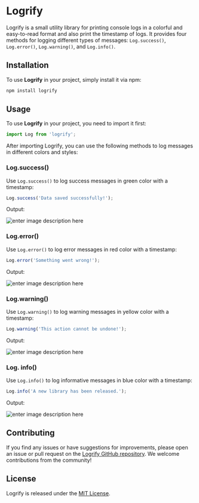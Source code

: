 # Logrify

Logrify is a small utility library for printing console logs in a colorful and easy-to-read format and also print the timestamp of logs. It provides four methods for logging different types of messages: `Log.success()`, `Log.error()`, `Log.warning()`, and `Log.info()`.

## Installation

To use **Logrify** in your project, simply install it via npm:

```sh
npm install logrify
```

## Usage

To use **Logrify** in your project, you need to import it first:

```js
import Log from 'logrify';
```

After importing Logrify, you can use the following methods to log messages in different colors and styles:

### Log.success()

Use `Log.success()` to log success messages in green color with a timestamp:

```js
Log.success('Data saved successfully!');
```

Output:

![enter image description here](https://logrify.files.wordpress.com/2023/05/log.success.png)

### Log.error()

Use `Log.error()` to log error messages in red color with a timestamp:

```js
Log.error('Something went wrong!');
```

Output:

![enter image description here](https://logrify.files.wordpress.com/2023/05/log.error_.png)

### Log.warning()

Use `Log.warning()` to log warning messages in yellow color with a timestamp:

```js
Log.warning('This action cannot be undone!');
```

Output:

![enter image description here](https://logrify.files.wordpress.com/2023/05/log.warning.png)

### Log. info()

Use `Log.info()` to log informative messages in blue color with a timestamp:

```js
Log.info('A new library has been released.');
```

Output:

![enter image description here](https://logrify.files.wordpress.com/2023/05/log.info_.png)

## Contributing

If you find any issues or have suggestions for improvements, please open an issue or pull request on the [Logrify GitHub repository](https://github.com/asmehra/logrify). We welcome contributions from the community!

## License

Logrify is released under the [MIT License](https://opensource.org/licenses/MIT).
